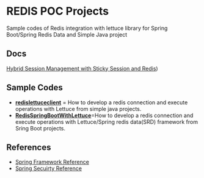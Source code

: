 
# REDIS POC Projects

Sample codes of Redis integration with lettuce library for Spring Boot/Spring Redis Data and Simple Java project

## Docs

[Hybrid Session Management with Sticky Session and Redis](https://medium.com/@betul5634/hybrid-session-infrastructure-with-sticky-session-and-redis-dd5b32996d09))



## Sample Codes

* **[redislettuceclient](https://github.com/BetulAaydin/RedisPOC/tree/main/redislettuceclient)** = How to develop a redis connection and execute operations with Lettuce from simple java projects.
* **[RedisSpringBootWithLettuce](https://github.com/BetulAaydin/RedisPOC/tree/main/RedisSpringBootWithLettuce)**=How to develop a redis connection and execute operations with Lettuce/Spring redis data(SRD) framework from Sring Boot projects.




## References

* [Spring Framework Reference](https://docs.spring.io/spring-framework/docs/current/spring-framework-reference/web-reactive.html#rsocket)
* [Spring Secuirty Reference](https://docs.spring.io/spring-security/site/docs/current/reference/html/rsocket.html)


